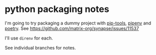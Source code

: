 # python packaging notes

I'm going to try packaging a dummy project with [pip-tools](https://github.com/DMRobertson/test-packaging/tree/pip-tools), [pipenv](https://github.com/DMRobertson/test-packaging/tree/pipenv) and [poetry](https://github.com/DMRobertson/test-packaging/tree/poetry).
See https://github.com/matrix-org/synapse/issues/11537

I'll use `direnv` for each.

See individual branches for notes.

